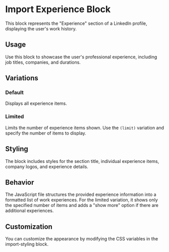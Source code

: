 # Import Experience Block

This block represents the "Experience" section of a LinkedIn profile, displaying the user's work history.

## Usage

Use this block to showcase the user's professional experience, including job titles, companies, and durations.

## Variations

### Default
Displays all experience items.

### Limited
Limits the number of experience items shown. Use the `(limit)` variation and specify the number of items to display.

## Styling

The block includes styles for the section title, individual experience items, company logos, and experience details.

## Behavior

The JavaScript file structures the provided experience information into a formatted list of work experiences. For the limited variation, it shows only the specified number of items and adds a "show more" option if there are additional experiences.

## Customization

You can customize the appearance by modifying the CSS variables in the import-styling block.
